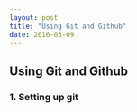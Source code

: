 ```yaml
---
layout: post
title: "Using Git and Github"
date: 2016-03-09
---
```


## Using Git and Github

### 1. Setting up git

